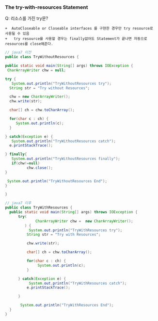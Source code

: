 ### The try-with-resources Statement

   Q: 리소스를 가진 try문?
   
    +  AutoCloseable or Closeable interfaces 를 구현한 경우만 try resource로 사용될 수 있음
    +   try resource를 사용할 경우는 finally없어도 Statement가 끝나면 자동으로 resources를 close해준다.

   ```java
  // java7 이전
  public class TryWithoutResources {

 public static void main(String[] args) throws IOException {
    CharArrayWriter chw = null;

   try {
      System.out.println("TryWithoutResources try");
     String str = "Try without Resources";

     chw = new CharArrayWriter();
     chw.write(str);

     char[] ch = chw.toCharArray();

     for(char c : ch) {
        System.out.println(c);
     }

   } catch(Exception e) {
      System.out.println("TryWithoutResources catch");
     e.printStackTrace();

   } finally{
      System.out.println("TryWithoutResources finally");
      if(chw!=null)
             chw.close();
   }

    System.out.println("TryWithoutResources End");
 }

}

  ```

  ```java
 // java7 이후
 public class TryWithResources {
	public static void main(String[] args) throws IOException {
		try(
				CharArrayWriter chw =  new CharArrayWriter();
		   ) {
			 System.out.println("TryWithResources try");
			String str = "Try with Resources";

			chw.write(str);

			char[] ch = chw.toCharArray();

			for(char c : ch) {
				 System.out.println(c);
			}

		} catch(Exception e) {
			 System.out.println("TryWithResources catch");
			e.printStackTrace();

		}

		 System.out.println("TryWithResources End");
	}
}
 ```
